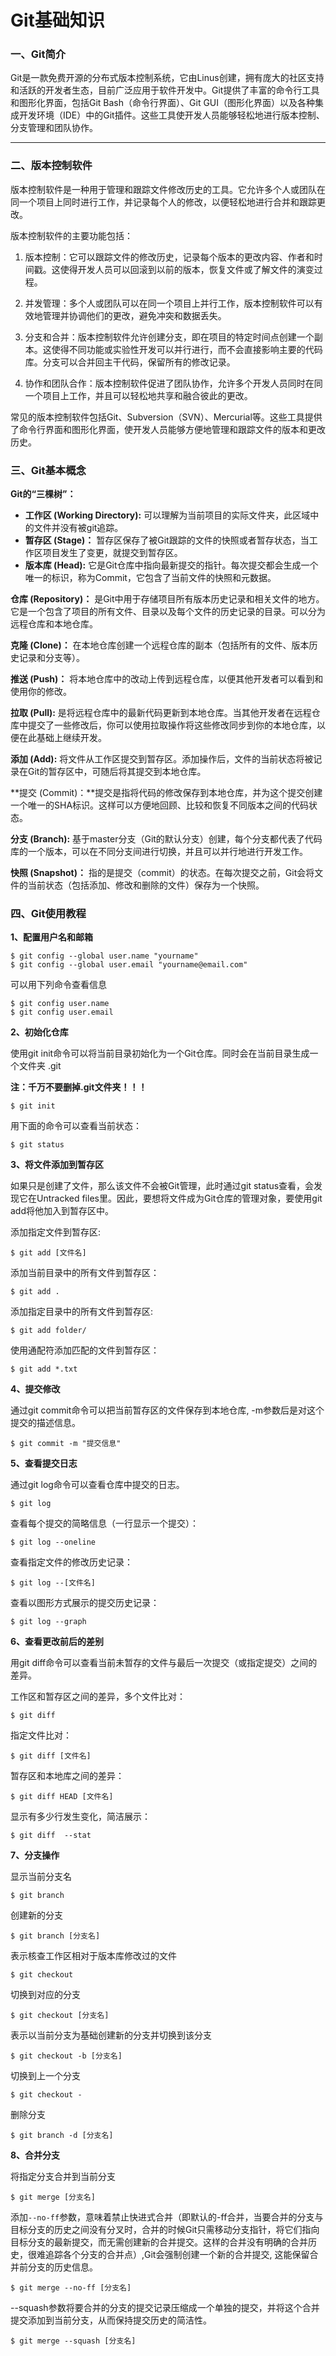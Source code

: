 # Git基础知识

### 一、Git简介

Git是一款免费开源的分布式版本控制系统，它由Linus创建，拥有庞大的社区支持和活跃的开发者生态，目前广泛应用于软件开发中。Git提供了丰富的命令行工具和图形化界面，包括Git Bash（命令行界面）、Git GUI（图形化界面）以及各种集成开发环境（IDE）中的Git插件。这些工具使开发人员能够轻松地进行版本控制、分支管理和团队协作。

------



### 二、版本控制软件

版本控制软件是一种用于管理和跟踪文件修改历史的工具。它允许多个人或团队在同一个项目上同时进行工作，并记录每个人的修改，以便轻松地进行合并和跟踪更改。

版本控制软件的主要功能包括：

1. 版本控制：它可以跟踪文件的修改历史，记录每个版本的更改内容、作者和时间戳。这使得开发人员可以回滚到以前的版本，恢复文件或了解文件的演变过程。

2. 并发管理：多个人或团队可以在同一个项目上并行工作，版本控制软件可以有效地管理并协调他们的更改，避免冲突和数据丢失。

3. 分支和合并：版本控制软件允许创建分支，即在项目的特定时间点创建一个副本。这使得不同功能或实验性开发可以并行进行，而不会直接影响主要的代码库。分支可以合并回主干代码，保留所有的修改记录。

4. 协作和团队合作：版本控制软件促进了团队协作，允许多个开发人员同时在同一个项目上工作，并且可以轻松地共享和融合彼此的更改。

常见的版本控制软件包括Git、Subversion（SVN）、Mercurial等。这些工具提供了命令行界面和图形化界面，使开发人员能够方便地管理和跟踪文件的版本和更改历史。



### 三、Git基本概念

**Git的“三棵树”：**

- **工作区 (Working Directory):** 可以理解为当前项目的实际文件夹，此区域中的文件并没有被git追踪。
- **暂存区 (Stage)：** 暂存区保存了被Git跟踪的文件的快照或者暂存状态，当工作区项目发生了变更，就提交到暂存区。
- **版本库 (Head):** 它是Git仓库中指向最新提交的指针。每次提交都会生成一个唯一的标识，称为Commit，它包含了当前文件的快照和元数据。

**仓库 (Repository)：** 是Git中用于存储项目所有版本历史记录和相关文件的地方。它是一个包含了项目的所有文件、目录以及每个文件的历史记录的目录。可以分为远程仓库和本地仓库。

**克隆 (Clone)：** 在本地仓库创建一个远程仓库的副本（包括所有的文件、版本历史记录和分支等）。

**推送 (Push)：** 将本地仓库中的改动上传到远程仓库，以便其他开发者可以看到和使用你的修改。

**拉取 (Pull):**  是将远程仓库中的最新代码更新到本地仓库。当其他开发者在远程仓库中提交了一些修改后，你可以使用拉取操作将这些修改同步到你的本地仓库，以便在此基础上继续开发。

**添加 (Add):** 将文件从工作区提交到暂存区。添加操作后，文件的当前状态将被记录在Git的暂存区中，可随后将其提交到本地仓库。

**提交 (Commit)：**提交是指将代码的修改保存到本地仓库，并为这个提交创建一个唯一的SHA标识。这样可以方便地回顾、比较和恢复不同版本之间的代码状态。

**分支 (Branch):**  基于master分支（Git的默认分支）创建，每个分支都代表了代码库的一个版本，可以在不同分支间进行切换，并且可以并行地进行开发工作。

**快照 (Snapshot)：** 指的是提交（commit）的状态。在每次提交之前，Git会将文件的当前状态（包括添加、修改和删除的文件）保存为一个快照。



### 四、Git使用教程

**1、配置用户名和邮箱**

```
$ git config --global user.name "yourname"
$ git config --global user.email "yourname@email.com"
```

可以用下列命令查看信息

```
$ git config user.name
$ git config user.email
```

**2、初始化仓库**

使用git init命令可以将当前目录初始化为一个Git仓库。同时会在当前目录生成一个文件夹 .git 

**注：千万不要删掉.git文件夹！！！**

```
$ git init
```

用下面的命令可以查看当前状态：

```
$ git status
```

**3、将文件添加到暂存区**

如果只是创建了文件，那么该文件不会被Git管理，此时通过git status查看，会发现它在Untracked files里。因此，要想将文件成为Git仓库的管理对象，要使用git add将他加入到暂存区中。

添加指定文件到暂存区:

```
$ git add [文件名]
```

添加当前目录中的所有文件到暂存区：

```
$ git add .
```

添加指定目录中的所有文件到暂存区:

```
$ git add folder/
```

使用通配符添加匹配的文件到暂存区：

```
$ git add *.txt
```

**4、提交修改**

通过git commit命令可以把当前暂存区的文件保存到本地仓库, -m参数后是对这个提交的描述信息。

```
$ git commit -m "提交信息"
```

**5、查看提交日志**

通过git log命令可以查看仓库中提交的日志。

```
$ git log
```

查看每个提交的简略信息（一行显示一个提交）：

```
$ git log --oneline
```

查看指定文件的修改历史记录：

```
$ git log --[文件名]
```

查看以图形方式展示的提交历史记录：

```
$ git log --graph
```

**6、查看更改前后的差别**

用git diff命令可以查看当前未暂存的文件与最后一次提交（或指定提交）之间的差异。

工作区和暂存区之间的差异，多个文件比对：

```
$ git diff
```

指定文件比对：

```
$ git diff [文件名]
```

暂存区和本地库之间的差异：

```
$ git diff HEAD [文件名]
```

显示有多少行发生变化，简洁展示：

```
$ git diff  --stat
```

**7、分支操作**

显示当前分支名

```
$ git branch
```

创建新的分支

```
$ git branch [分支名]
```

表示核查工作区相对于版本库修改过的文件

```
$ git checkout
```

切换到对应的分支

```
$ git checkout [分支名] 
```

表示以当前分支为基础创建新的分支并切换到该分支

```
$ git checkout -b [分支名]
```

切换到上一个分支

```
$ git checkout -
```

删除分支

```
$ git branch -d [分支名]
```

**8、合并分支**

将指定分支合并到当前分支

```
$ git merge [分支名]
```

添加`--no-ff`参数，意味着禁止快进式合并（即默认的-ff合并，当要合并的分支与目标分支的历史之间没有分叉时，合并的时候Git只需移动分支指针，将它们指向目标分支的最新提交，而无需创建新的合并提交。这样的合并没有明确的合并历史，很难追踪各个分支的合并点）,Git会强制创建一个新的合并提交, 这能保留合并前分支的历史信息。

```
$ git merge --no-ff [分支名]
```

--squash参数将要合并的分支的提交记录压缩成一个单独的提交，并将这个合并提交添加到当前分支，从而保持提交历史的简洁性。

```
$ git merge --squash [分支名]
```

